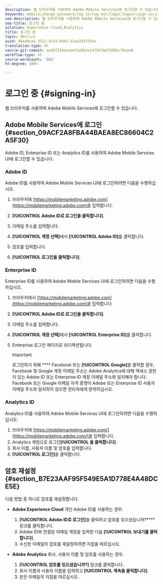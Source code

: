 ```yaml
---
description: 웹 브라우저를 사용하여 Adobe Mobile Services에 로그인할 수 있습니다.
keywords: mobile;change password;log in;log out;login;logout;sign in;signin
seo-description: 웹 브라우저를 사용하여 Adobe Mobile Services에 로그인할 수 있습니다.
seo-title: 로그인 중
solution: Experience Cloud,Analytics
title: 로그인 중
topic: Metrics
uuid: d6ea0ca1-3511-4133-9d41-21ea2d2f7b3a
translation-type: ht
source-git-commit: ae16f224eeaeefa29b2e1479270a72694c79aaa0
workflow-type: ht
source-wordcount: '361'
ht-degree: 100%

---
```



# 로그인 중 {#signing-in}

웹 브라우저를 사용하여 Adobe Mobile Services에 로그인할 수 있습니다.

## Adobe Mobile Services에 로그인 {#section_09ACF2A8FBA44BAEA8EC86604C2A5F30}

Adobe ID, Enterprise ID 또는 Analytics ID를 사용하여 Adobe Mobile Services UI에 로그인할 수 있습니다:

### Adobe ID

Adobe ID를 사용하여 Adobe Mobile Services UI에 로그인하려면 다음을 수행하십시오.

1. 브라우저에 [https://mobilemarketing.adobe.com](https://mobilemarketing.adobe.com)을 입력합니다.
1. **[!UICONTROL Adobe ID로 로그인을 클릭합니다]**.
1. 이메일 주소를 입력합니다.
1. **[!UICONTROL 계정 선택]**&#x200B;에서 **[!UICONTROL Adobe ID]**&#x200B;를 클릭합니다.

1. 암호를 입력합니다.
1. **[!UICONTROL 로그인을 클릭합니다]**.


### Enterprise ID

Enterprise ID를 사용하여 Adobe Mobile Services UI에 로그인하려면 다음을 수행하십시오.

1. 브라우저에서 [https://mobilemarketing.adobe.com](https://mobilemarketing.adobe.com)을 입력합니다
1. **[!UICONTROL Adobe ID로 로그인을 클릭합니다]**.
1. 이메일 주소를 입력합니다.
1. **[!UICONTROL 계정 선택]**&#x200B;에서 **[!UICONTROL Enterprise ID]**&#x200B;를 클릭합니다.

1. Enterprise 로그인 페이지로 리디렉션됩니다.

   >[!IMPORTANT]
   >
   >로그인하기 위해 **** Facebook 또는 **[!UICONTROL Google]**&#x200B;을 클릭할 경우, Facebook 및 Google 계정 이메일 주소는 Adobe Analytics에 대해 액세스 권한이 있는 Adobe ID 또는 Enterprise ID 계정 이메일 주소와 일치해야 합니다. Facebook 또는 Google 이메일 자격 증명이 Adobe 또는 Enterprise ID 사용자 이메일 주소와 일치하지 않으면 관리자에게 문의하십시오.

### Analytics ID

Analytics ID를 사용하여 Adobe Mobile Services UI에 로그인하려면 다음을 수행하십시오.

1. 브라우저에 [https://mobilemarketing.adobe.com/](https://mobilemarketing.adobe.com/)을 입력합니다.
1. Analytics 계정으로 로그인&#x200B;**[!UICONTROL 을 클릭합니다]**.
1. 회사 이름, 사용자 이름 및 암호를 입력합니다.
1. **[!UICONTROL 로그인]**&#x200B;을 클릭합니다.

## 암호 재설정 {#section_B7E23AAF95F549E5A1D778E4A48DCE5E}

다음 방법 중 하나로 암호를 재설정합니다.

* **Adobe Experience Cloud** 개인 Adobe ID를 사용하는 경우:

   1. **[!UICONTROL Adobe ID로 로그인]**&#x200B;을 클릭하고 암호를 잊으셨습니까?**** 링크를 클릭합니다.
   1. Adobe ID와 연결된 이메일 계정을 입력한 다음 **[!UICONTROL 보내기를 클릭합니다]**.
   1. 수신한 이메일의 암호를 재설정하려면 지침을 따르십시오.

* **Adobe Analytics** 회사, 사용자 이름 및 암호를 사용하는 경우:

   1. **[!UICONTROL 암호를 잊으셨습니까?]** 링크를 클릭합니다.
   1. 회사 이름과 사용자 이름을 입력하고 **[!UICONTROL 계속을 클릭합니다]**.
   1. 받은 이메일의 지침을 따르십시오.
